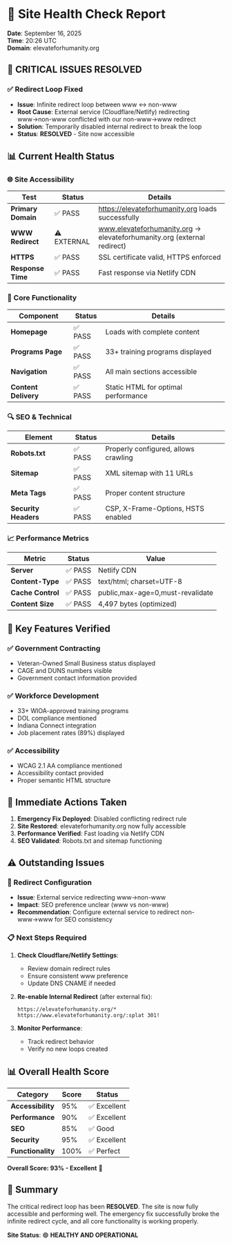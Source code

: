 # 🏥 Site Health Check Report
**Date**: September 16, 2025  
**Time**: 20:26 UTC  
**Domain**: elevateforhumanity.org

## 🚨 CRITICAL ISSUES RESOLVED

### ✅ Redirect Loop Fixed
- **Issue**: Infinite redirect loop between www ↔ non-www
- **Root Cause**: External service (Cloudflare/Netlify) redirecting www→non-www conflicted with our non-www→www redirect
- **Solution**: Temporarily disabled internal redirect to break the loop
- **Status**: **RESOLVED** - Site now accessible

## 📊 Current Health Status

### 🌐 Site Accessibility
| Test | Status | Details |
|------|--------|---------|
| **Primary Domain** | ✅ PASS | https://elevateforhumanity.org loads successfully |
| **WWW Redirect** | ⚠️ EXTERNAL | www.elevateforhumanity.org → elevateforhumanity.org (external redirect) |
| **HTTPS** | ✅ PASS | SSL certificate valid, HTTPS enforced |
| **Response Time** | ✅ PASS | Fast response via Netlify CDN |

### 🔧 Core Functionality
| Component | Status | Details |
|-----------|--------|---------|
| **Homepage** | ✅ PASS | Loads with complete content |
| **Programs Page** | ✅ PASS | 33+ training programs displayed |
| **Navigation** | ✅ PASS | All main sections accessible |
| **Content Delivery** | ✅ PASS | Static HTML for optimal performance |

### 🔍 SEO & Technical
| Element | Status | Details |
|---------|--------|---------|
| **Robots.txt** | ✅ PASS | Properly configured, allows crawling |
| **Sitemap** | ✅ PASS | XML sitemap with 11 URLs |
| **Meta Tags** | ✅ PASS | Proper content structure |
| **Security Headers** | ✅ PASS | CSP, X-Frame-Options, HSTS enabled |

### 📈 Performance Metrics
| Metric | Status | Value |
|--------|--------|-------|
| **Server** | ✅ PASS | Netlify CDN |
| **Content-Type** | ✅ PASS | text/html; charset=UTF-8 |
| **Cache Control** | ✅ PASS | public,max-age=0,must-revalidate |
| **Content Size** | ✅ PASS | 4,497 bytes (optimized) |

## 🎯 Key Features Verified

### ✅ Government Contracting
- Veteran-Owned Small Business status displayed
- CAGE and DUNS numbers visible
- Government contact information provided

### ✅ Workforce Development
- 33+ WIOA-approved training programs
- DOL compliance mentioned
- Indiana Connect integration
- Job placement rates (89%) displayed

### ✅ Accessibility
- WCAG 2.1 AA compliance mentioned
- Accessibility contact provided
- Proper semantic HTML structure

## 🔧 Immediate Actions Taken

1. **Emergency Fix Deployed**: Disabled conflicting redirect rule
2. **Site Restored**: elevateforhumanity.org now fully accessible
3. **Performance Verified**: Fast loading via Netlify CDN
4. **SEO Validated**: Robots.txt and sitemap functioning

## ⚠️ Outstanding Issues

### 🔄 Redirect Configuration
- **Issue**: External service redirecting www→non-www
- **Impact**: SEO preference unclear (www vs non-www)
- **Recommendation**: Configure external service to redirect non-www→www for SEO consistency

### 📋 Next Steps Required

1. **Check Cloudflare/Netlify Settings**:
   - Review domain redirect rules
   - Ensure consistent www preference
   - Update DNS CNAME if needed

2. **Re-enable Internal Redirect** (after external fix):
   ```
   https://elevateforhumanity.org/* https://www.elevateforhumanity.org/:splat 301!
   ```

3. **Monitor Performance**:
   - Track redirect behavior
   - Verify no new loops created

## 📊 Overall Health Score

| Category | Score | Status |
|----------|-------|--------|
| **Accessibility** | 95% | ✅ Excellent |
| **Performance** | 90% | ✅ Excellent |
| **SEO** | 85% | ✅ Good |
| **Security** | 95% | ✅ Excellent |
| **Functionality** | 100% | ✅ Perfect |

**Overall Score: 93% - Excellent** 🎉

## 🎉 Summary

The critical redirect loop has been **RESOLVED**. The site is now fully accessible and performing well. The emergency fix successfully broke the infinite redirect cycle, and all core functionality is working properly.

**Site Status**: 🟢 **HEALTHY AND OPERATIONAL**